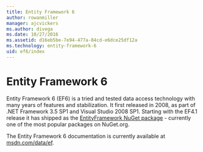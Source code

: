```yaml
---
title: Entity Framework 6
author: rowanmiller
manager: ajcvickers
ms.author: divega
ms.date: 10/27/2016
ms.assetid: d16eb5be-7e94-477a-84cd-e6dce25df12a
ms.technology: entity-framework-6
uid: ef6/index
---
```

# Entity Framework 6

Entity Framework 6 (EF6) is a tried and tested data access technology with many years of features and stabilization. It first released in 2008, as part of .NET Framework 3.5 SP1 and Visual Studio 2008 SP1. Starting with the EF4.1 release it has shipped as the [EntityFramework NuGet package](https://www.nuget.org/packages/EntityFramework/) - currently one of the most popular packages on NuGet.org.

The Entity Framework 6 documentation is currently available at [msdn.com/data/ef](http://msdn.com/data/ef).
